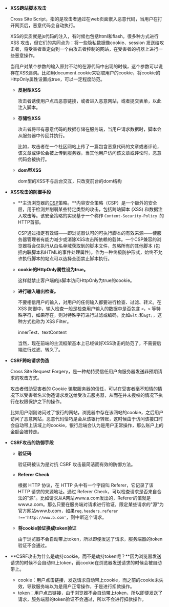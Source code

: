 * **XSS跨站脚本攻击**

  Cross Site Script，指的是攻击者通过在web页面嵌入恶意代码，当用户在打开网页后，恶意代码会自动执行。

  XSS的实质就是js代码的注入，有时候也包括html和flash。很多种方式进行 XSS 攻击，但它们的共同点为：将一些隐私数据像cookie、session 发送给攻击者，将受害者重定向到一个由攻击者控制的网站，在受害者的机器上进行一些恶意操作。

  当用户对某个参数的输入原封不动的在源代码中出现的时候，这个参数可以说存在XSS漏洞。比如用document.cookie来窃取用户的cookie，将cookie的HttpOnly属性设置成true，可以一定程度防范。

  * **反射型XSS**

    攻击者诱使用户点击恶意链接，或者进入恶意网站，或者提交表单，以此注入脚本。

  * **存储性XSS**

    攻击者将带有恶意代码的数据存储在服务端，当用户请求数据时，脚本会从服务器中传回并执行。

    比如，攻击者在一个社区网站上传了一篇包含恶意代码的文章或者评论，该文章或评论会被上传到服务器，当其他用户访问该文章或评论时，恶意代码会被执行。

  * **dom型XSS**

    dom型的XSS不与后台交互，只改变前台的dom结构



* **XSS攻击的防御手段**

  * **主流浏览器的[CSP](https://developer.mozilla.org/zh-CN/docs/Web/HTTP/CSP)策略。**内容安全策略（CSP）是一个额外的安全层，用于检测并削弱某些特定类型的攻击，包括跨站脚本 (XSS) 和数据注入攻击等。该安全策略的实现基于一个称作 `Content-Security-Policy `的HTTP首部。

    CSP通过指定有效域——即浏览器认可的可执行脚本的有效来源——使服务器管理者有能力减少或消除XSS攻击所依赖的载体。一个CSP兼容的浏览器将会仅执行从白名单域获取到的脚本文件，忽略所有的其他脚本 (包括内联脚本和HTML的事件处理属性)。作为一种终极防护形式，始终不允许执行脚本的站点可以选择全面禁止脚本执行。

  * **cookie的HttpOnly属性设为true。**

    这样就禁止客户端的js脚本访问HttpOnly为true的cookie。

  * **进行输入输出检查。**

    不要相信用户的输入，对用户的任何输入都要进行检查、过滤、转义。在 XSS 防御中，输入检查一般是检查用户输入的数据中是否包含 `<`，`>` 等特殊字符，如果存在，则对特殊字符进行过滤或编码，比如`&lt;`和`&gt;`，这种方式也称为 XSS Filter。

    innerText、textContent

    当然，现在前端的主流框架基本上已经做好XSS攻击的防范了，不需要后端进行过滤、转义了。



* **CSRF跨站请求伪造**

  Cross Site Request Forgery，是一种劫持受信任用户向服务器发送非预期请求的攻击方式。

  攻击者借助受害者的 Cookie 骗取服务器的信任，可以在受害者毫不知情的情况下以受害者名义伪造请求发送给受攻击服务器，从而在并未授权的情况下执行在权限保护之下的操作。
  
  比如用户刚刚访问过了银行的网站，浏览器中存在该网站的cookie，之后用户访问了恶意网站，恶意代码恰巧是会从该银行转账，这时候由于访问该接口时会自动带上该域上的cookie，银行后端会认为是用户正常操作，那么账户上的金额会被转走。

* **CSRF攻击的防御手段**

  * **验证码**

    验证码被认为是对抗 CSRF 攻击最简洁而有效的防御方法。

  * **Referer Check**

    根据 HTTP 协议，在 HTTP 头中有一个字段叫 Referer，它记录了该 HTTP 请求的来源地址。通过 Referer Check，可以检查请求是否来自合法的"源"。比如请求从A网站www.a.com发出的，Referer的值就是www.a.com。那么只要在服务端对请求进行验证，限定某些请求的"源"为官方网站www.b.com，如果`req.headers.referer !=='http://www.b.com'`，则中断这个请求。

  * **将cookie验证换成token验证**

    由于浏览器不会自动带上token，所以即便发送了请求，服务端器的token验证不会通过。



* **CSRF攻击为什么是劫持cookie，而不是劫持token呢？**因为浏览器发送请求的时候不会自动带上token，而cookie在浏览器发送请求的时候会被自动带上。
  * cookie：用户点击链接，发送请求自动带上cookie，而之前的cookie未失效，导致服务端以为是用户正常操作，于是进行扣款操作。
  * token：用户点击链接，由于浏览器不会自动带上token，所以即便发送了请求，服务端器的token验证不会通过，所以不会进行扣款操作。

